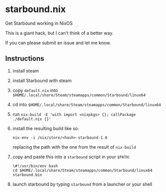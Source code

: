 # starbound.nix

Get Starbound working in NixOS

This is a giant hack, but I can't think of a better way.

If you can please submit an issue and let me know.

## Instructions

1. install steam

2. install Starbound with steam

3. copy `default.nix` into `$HOME/.local/share/Steam/steamapps/common/Starbound/linux64`

4. cd into `$HOME/.local/share/Steam/steamapps/common/Starbound/linux64`

5. run `nix-build -E 'with import <nixpkgs> {}; callPackage ./default.nix {}'`

6. install the resulting build like so: 

       nix-env -i /nix/store/<hash>-starbound-1.0

   replacing the path with the one from the result of `nix-build`

7. copy and paste this into a `starbound` script in your `$PATH`:

       \#!/usr/bin/env bash
       cd $HOME/.local/share/Steam/steamapps/common/Starbound/linux64
       starbound.bin

8. launch starbound by typing `starbound` from a launcher or your shell
